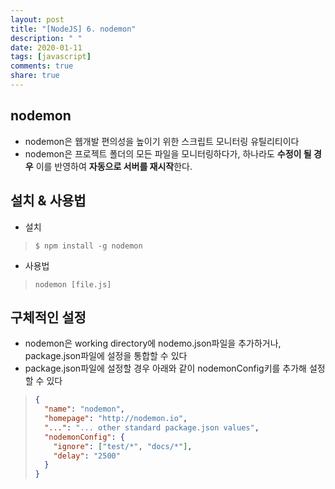 ```yaml
---
layout: post
title: "[NodeJS] 6. nodemon"
description: " "
date: 2020-01-11
tags: [javascript]
comments: true
share: true
---
```


## nodemon

- nodemon은 웹개발 편의성을 높이기 위한 스크립트 모니터링 유틸리티이다
- nodemon은 프로젝트 폴더의 모든 파일을 모니터링하다가, 하나라도 **수정이 될 경우** 이를 반영하여 **자동으로 서버를 재시작**한다.

## 설치 & 사용법

- 설치

> `$ npm install -g nodemon`

- 사용법

> `nodemon [file.js]`



## 구체적인 설정

- nodemon은 working directory에 nodemo.json파일을 추가하거나, package.json파일에 설정을 통합할 수 있다
- package.json파일에 설정할 경우 아래와 같이 nodemonConfig키를 추가해 설정할 수 있다

> ```json
> {
>   "name": "nodemon",
>   "homepage": "http://nodemon.io",
>   "...": "... other standard package.json values",
>   "nodemonConfig": {
>     "ignore": ["test/*", "docs/*"],
>     "delay": "2500"
>   }
> }
> ```



